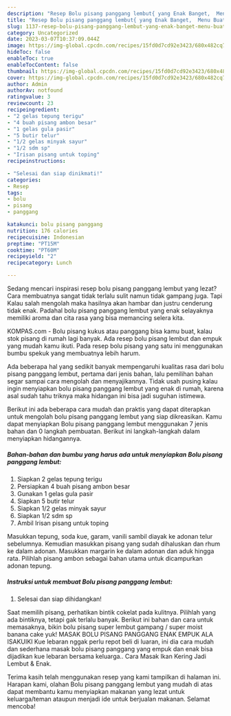 ```yaml
---
description: "Resep Bolu pisang panggang lembut{ yang Enak Banget,  Menu Buat lebaran"
title: "Resep Bolu pisang panggang lembut{ yang Enak Banget,  Menu Buat lebaran"
slug: 1137-resep-bolu-pisang-panggang-lembut-yang-enak-banget-menu-buat-lebaran
category: Uncategorized
date: 2023-03-07T10:37:09.044Z
image: https://img-global.cpcdn.com/recipes/15fd0d7cd92e3423/680x482cq70/bolu-pisang-panggang-lembut-foto-resep-utama.jpg
hideToc: false
enableToc: true
enableTocContent: false
thumbnail: https://img-global.cpcdn.com/recipes/15fd0d7cd92e3423/680x482cq70/bolu-pisang-panggang-lembut-foto-resep-utama.jpg
cover: https://img-global.cpcdn.com/recipes/15fd0d7cd92e3423/680x482cq70/bolu-pisang-panggang-lembut-foto-resep-utama.jpg
author: Admin
authorAv: notfound
ratingvalue: 3
reviewcount: 23
recipeingredient:
- "2 gelas tepung terigu"
- "4 buah pisang ambon besar"
- "1 gelas gula pasir"
- "5 butir telur"
- "1/2 gelas minyak sayur"
- "1/2 sdm sp"
- "Irisan pisang untuk toping"
recipeinstructions:

- "Selesai dan siap dinikmati!"
categories:
- Resep
tags:
- bolu
- pisang
- panggang

katakunci: bolu pisang panggang 
nutrition: 176 calories
recipecuisine: Indonesian
preptime: "PT15M"
cooktime: "PT60M"
recipeyield: "2"
recipecategory: Lunch

---
```



Sedang mencari inspirasi resep bolu pisang panggang lembut yang lezat? Cara membuatnya sangat tidak terlalu sulit namun tidak gampang juga. Tapi Kalau salah mengolah maka hasilnya akan hambar dan justru cenderung tidak enak. Padahal bolu pisang panggang lembut yang enak selayaknya memiliki aroma dan cita rasa yang bisa memancing selera kita.


KOMPAS.com - Bolu pisang kukus atau panggang bisa kamu buat, kalau stok pisang di rumah lagi banyak. Ada resep bolu pisang lembut dan empuk yang mudah kamu ikuti. Pada resep bolu pisang yang satu ini menggunakan bumbu spekuk yang membuatnya lebih harum.

Ada beberapa hal yang sedikit banyak mempengaruhi kualitas rasa dari bolu pisang panggang lembut, pertama dari jenis bahan, lalu pemilihan bahan segar sampai cara mengolah dan menyajikannya. Tidak usah pusing kalau ingin menyiapkan bolu pisang panggang lembut yang enak di rumah, karena asal sudah tahu triknya maka hidangan ini bisa jadi suguhan istimewa.


Berikut ini ada beberapa cara mudah dan praktis yang dapat diterapkan untuk mengolah bolu pisang panggang lembut yang siap dikreasikan. Kamu dapat menyiapkan Bolu pisang panggang lembut menggunakan 7 jenis bahan dan 0 langkah pembuatan. Berikut ini langkah-langkah dalam menyiapkan hidangannya.

<!--inarticleads1-->

##### Bahan-bahan dan bumbu yang harus ada untuk menyiapkan Bolu pisang panggang lembut:

1. Siapkan 2 gelas tepung terigu
1. Persiapkan 4 buah pisang ambon besar
1. Gunakan 1 gelas gula pasir
1. Siapkan 5 butir telur
1. Siapkan 1/2 gelas minyak sayur
1. Siapkan 1/2 sdm sp
1. Ambil Irisan pisang untuk toping


Masukkan tepung, soda kue, garam, vanili sambil diayak ke adonan telur sebelumnya. Kemudian masukkan pisang yang sudah dihaluskan dan rhum ke dalam adonan. Masukkan margarin ke dalam adonan dan aduk hingga rata. Pilihlah pisang ambon sebagai bahan utama untuk dicampurkan adonan tepung. 

<!--inarticleads2-->

##### Instruksi untuk membuat Bolu pisang panggang lembut:


1. Selesai dan siap dihidangkan!

Saat memilih pisang, perhatikan bintik cokelat pada kulitnya. Pilihlah yang ada bintiknya, tetapi gak terlalu banyak. Berikut ini bahan dan cara untuk memasaknya, bikin bolu pisang super lembut gampang / super moist banana cake yuk! MASAK BOLU PISANG PANGGANG ENAK EMPUK ALA ISAKUIKI Kue lebaran nggak perlu repot beli di luaran, ini dia cara mudah dan sederhana masak bolu pisang panggang yang empuk dan enak bisa dijadikan kue lebaran bersama keluarga.. Cara Masak Ikan Kering Jadi Lembut &amp; Enak. 

Terima kasih telah menggunakan resep yang kami tampilkan di halaman ini. Harapan kami, olahan Bolu pisang panggang lembut yang mudah di atas dapat membantu kamu menyiapkan makanan yang lezat untuk keluarga/teman ataupun menjadi ide untuk berjualan makanan. Selamat mencoba!
